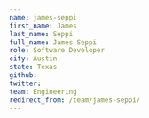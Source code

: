 ```yaml
---
name: james-seppi
first_name: James
last_name: Seppi
full_name: James Seppi
role: Software Developer
city: Austin
state: Texas
github: 
twitter: 
team: Engineering
redirect_from: /team/james-seppi/
---
```

